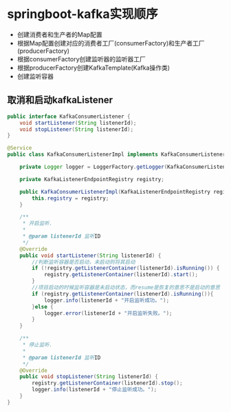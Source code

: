# springboot-kafka实现顺序
* 创建消费者和生产者的Map配置
* 根据Map配置创建对应的消费者工厂(consumerFactory)和生产者工厂(producerFactory)
* 根据consumerFactory创建监听器的监听器工厂
* 根据producerFactory创建KafkaTemplate(Kafka操作类)
* 创建监听容器



## 取消和启动kafkaListener

```java
public interface KafkaConsumerListener {
    void startListener(String listenerId);
    void stopListener(String listenerId);
}

@Service
public class KafkaConsumerListenerImpl implements KafkaConsumerListener {

    private Logger logger = LoggerFactory.getLogger(KafkaConsumerListenerImpl.class);

    private KafkaListenerEndpointRegistry registry;

    public KafkaConsumerListenerImpl(KafkaListenerEndpointRegistry registry) {
        this.registry = registry;
    }

    /**
     * 开启监听.
     *
     * @param listenerId 监听ID
     */
    @Override
    public void startListener(String listenerId) {
        //判断监听容器是否启动，未启动则将其启动
        if (!registry.getListenerContainer(listenerId).isRunning()) {
            registry.getListenerContainer(listenerId).start();
        }
        //项目启动的时候监听容器是未启动状态，而resume是恢复的意思不是启动的意思
        if (registry.getListenerContainer(listenerId).isRunning()){
            logger.info(listenerId + "开启监听成功。");
        }else {
            logger.error(listenerId + "开启监听失败。");
        }
    }

    /**
     * 停止监听.
     *
     * @param listenerId 监听ID
     */
    @Override
    public void stopListener(String listenerId) {
        registry.getListenerContainer(listenerId).stop();
        logger.info(listenerId + "停止监听成功。");
    }
}
```

